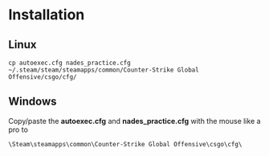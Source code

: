 # Installation

## Linux

```
cp autoexec.cfg nades_practice.cfg  ~/.steam/steam/steamapps/common/Counter-Strike Global Offensive/csgo/cfg/
```

## Windows
Copy/paste the **autoexec.cfg** and **nades_practice.cfg** with the mouse like a pro to
```
\Steam\steamapps\common\Counter-Strike Global Offensive\csgo\cfg\
```
